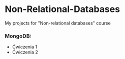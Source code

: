# Non-Relational-Databases
My projects for "Non-relational databases" course

### MongoDB:
- Ćwiczenia 1
- Ćwiczenia 2
